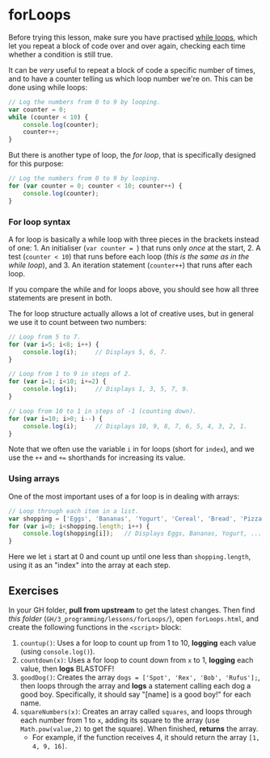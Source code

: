 # forLoops

Before trying this lesson, make sure you have practised [while loops](../ifWhile#while-loops), which let you repeat a block of code over and over again, checking each time whether a condition is still true.

It can be *very* useful to repeat a block of code a specific number of times, and to have a counter telling us which loop number we're on. This can be done using while loops:

```js
// Log the numbers from 0 to 9 by looping.
var counter = 0;
while (counter < 10) {
    console.log(counter);
    counter++;
}
```

But there is another type of loop, the *for loop*, that is specifically designed for this purpose:

```js
// Log the numbers from 0 to 9 by looping.
for (var counter = 0; counter < 10; counter++) {
    console.log(counter);
}
```

### For loop syntax

A for loop is basically a while loop with three pieces in the brackets instead of one:
    1. An initialiser (`var counter = `) that runs only *once* at the start,
    2. A test (`counter < 10`) that runs before each loop (*this is the same as in the while loop*), and
    3. An iteration statement (`counter++`) that runs after each loop.

If you compare the while and for loops above, you should see how all three statements are present in both.

The for loop structure actually allows a lot of creative uses, but in general we use it to count between two numbers:

```js
// Loop from 5 to 7.
for (var i=5; i<8; i++) {
    console.log(i);     // Displays 5, 6, 7.
}

// Loop from 1 to 9 in steps of 2.
for (var i=1; i<10; i+=2) {
    console.log(i);     // Displays 1, 3, 5, 7, 9.
}

// Loop from 10 to 1 in steps of -1 (counting down).
for (var i=10; i>0; i--) {
    console.log(i);     // Displays 10, 9, 8, 7, 6, 5, 4, 3, 2, 1.
}
```

Note that we often use the variable `i` in for loops (short for `index`), and we use the `++` and `+=` shorthands for increasing its value.

### Using arrays

One of the most important uses of a for loop is in dealing with arrays:

```js
// Loop through each item in a list.
var shopping = ['Eggs', 'Bananas', 'Yogurt', 'Cereal', 'Bread', 'Pizza'];
for (var i=0; i<shopping.length; i++) {
    console.log(shopping[i]);   // Displays Eggs, Bananas, Yogurt, ...
}
```

Here we let `i` start at 0 and count up until one less than `shopping.length`, using it as an "index" into the array at each step.

## Exercises

In your GH folder, **pull from upstream** to get the latest changes. Then find *this folder* (`GH/3_programming/lessons/forLoops/`), open `forLoops.html`, and create the following functions in the `<script>` block:

1. `countup()`: Uses a for loop to count up from 1 to 10, **logging** each value (using `console.log()`).
2. `countdown(x)`: Uses a for loop to count down from `x` to 1, **logging** each value, then **logs** BLASTOFF!
3. `goodDog()`: Creates the array `dogs = ['Spot', 'Rex', 'Bob', 'Rufus'];`, then loops through the array and **logs** a statement calling each dog a good boy. Specifically, it should say "[name] is a good boy!" for each name.
4. `squareNumbers(x)`: Creates an array called `squares`, and loops through each number from 1 to `x`, adding its square to the array (use `Math.pow(value,2)` to get the square). When finished, **returns** the array.
    - For example, if the function receives 4, it should return the array `[1, 4, 9, 16]`.
